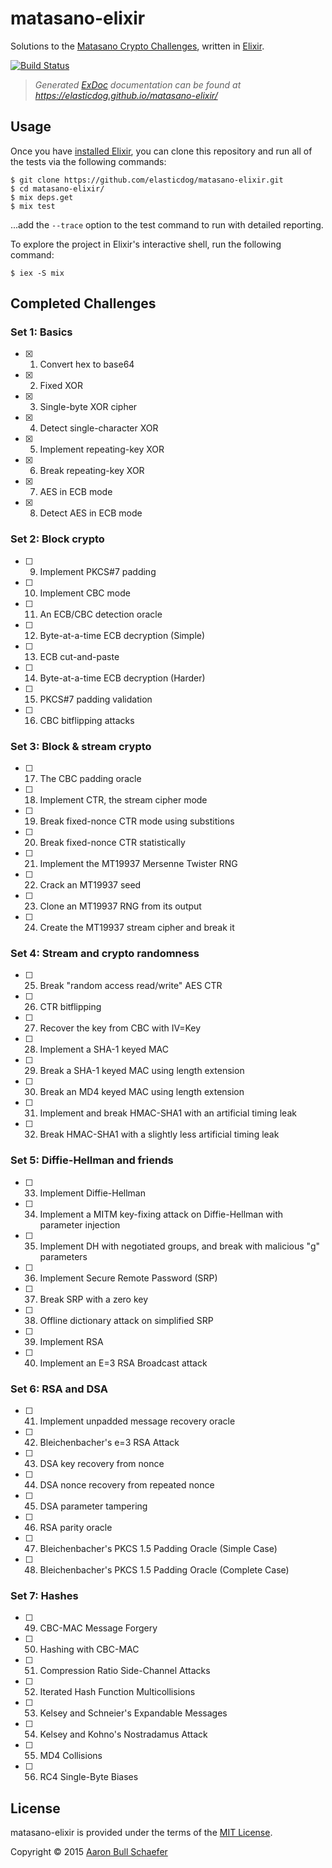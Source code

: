 matasano-elixir
===============

Solutions to the [Matasano Crypto Challenges](http://cryptopals.com/),
written in [Elixir](http://elixir-lang.org/).

[![Build Status](https://travis-ci.org/elasticdog/matasano-elixir.svg?branch=master)](https://travis-ci.org/elasticdog/matasano-elixir)

> _Generated [ExDoc](https://github.com/elixir-lang/ex_doc) documentation can
> be found at <https://elasticdog.github.io/matasano-elixir/>_

Usage
-----

Once you have [installed Elixir](http://elixir-lang.org/install.html), you can
clone this repository and run all of the tests via the following commands:

    $ git clone https://github.com/elasticdog/matasano-elixir.git
    $ cd matasano-elixir/
    $ mix deps.get
    $ mix test

...add the `--trace` option to the test command to run with detailed reporting.

To explore the project in Elixir's interactive shell, run the following
command:

    $ iex -S mix

Completed Challenges
--------------------

### Set 1: Basics

- [x] 1. Convert hex to base64
- [x] 2. Fixed XOR
- [x] 3. Single-byte XOR cipher
- [x] 4. Detect single-character XOR
- [x] 5. Implement repeating-key XOR
- [x] 6. Break repeating-key XOR
- [x] 7. AES in ECB mode
- [x] 8. Detect AES in ECB mode

### Set 2: Block crypto

- [ ] 9. Implement PKCS#7 padding
- [ ] 10. Implement CBC mode
- [ ] 11. An ECB/CBC detection oracle
- [ ] 12. Byte-at-a-time ECB decryption (Simple)
- [ ] 13. ECB cut-and-paste
- [ ] 14. Byte-at-a-time ECB decryption (Harder)
- [ ] 15. PKCS#7 padding validation
- [ ] 16. CBC bitflipping attacks

### Set 3: Block & stream crypto

- [ ] 17. The CBC padding oracle
- [ ] 18. Implement CTR, the stream cipher mode
- [ ] 19. Break fixed-nonce CTR mode using substitions
- [ ] 20. Break fixed-nonce CTR statistically
- [ ] 21. Implement the MT19937 Mersenne Twister RNG
- [ ] 22. Crack an MT19937 seed
- [ ] 23. Clone an MT19937 RNG from its output
- [ ] 24. Create the MT19937 stream cipher and break it

### Set 4: Stream and crypto randomness

- [ ] 25. Break "random access read/write" AES CTR
- [ ] 26. CTR bitflipping
- [ ] 27. Recover the key from CBC with IV=Key
- [ ] 28. Implement a SHA-1 keyed MAC
- [ ] 29. Break a SHA-1 keyed MAC using length extension
- [ ] 30. Break an MD4 keyed MAC using length extension
- [ ] 31. Implement and break HMAC-SHA1 with an artificial timing leak
- [ ] 32. Break HMAC-SHA1 with a slightly less artificial timing leak

### Set 5: Diffie-Hellman and friends

- [ ] 33. Implement Diffie-Hellman
- [ ] 34. Implement a MITM key-fixing attack on Diffie-Hellman with parameter injection
- [ ] 35. Implement DH with negotiated groups, and break with malicious "g" parameters
- [ ] 36. Implement Secure Remote Password (SRP)
- [ ] 37. Break SRP with a zero key
- [ ] 38. Offline dictionary attack on simplified SRP
- [ ] 39. Implement RSA
- [ ] 40. Implement an E=3 RSA Broadcast attack

### Set 6: RSA and DSA

- [ ] 41. Implement unpadded message recovery oracle
- [ ] 42. Bleichenbacher's e=3 RSA Attack
- [ ] 43. DSA key recovery from nonce
- [ ] 44. DSA nonce recovery from repeated nonce
- [ ] 45. DSA parameter tampering
- [ ] 46. RSA parity oracle
- [ ] 47. Bleichenbacher's PKCS 1.5 Padding Oracle (Simple Case)
- [ ] 48. Bleichenbacher's PKCS 1.5 Padding Oracle (Complete Case)

### Set 7: Hashes

- [ ] 49. CBC-MAC Message Forgery
- [ ] 50. Hashing with CBC-MAC
- [ ] 51. Compression Ratio Side-Channel Attacks
- [ ] 52. Iterated Hash Function Multicollisions
- [ ] 53. Kelsey and Schneier's Expandable Messages
- [ ] 54. Kelsey and Kohno's Nostradamus Attack
- [ ] 55. MD4 Collisions
- [ ] 56. RC4 Single-Byte Biases

License
-------

matasano-elixir is provided under the terms of the
[MIT License](http://www.opensource.org/licenses/MIT).

Copyright &copy; 2015 [Aaron Bull Schaefer](mailto:aaron@elasticdog.com)

